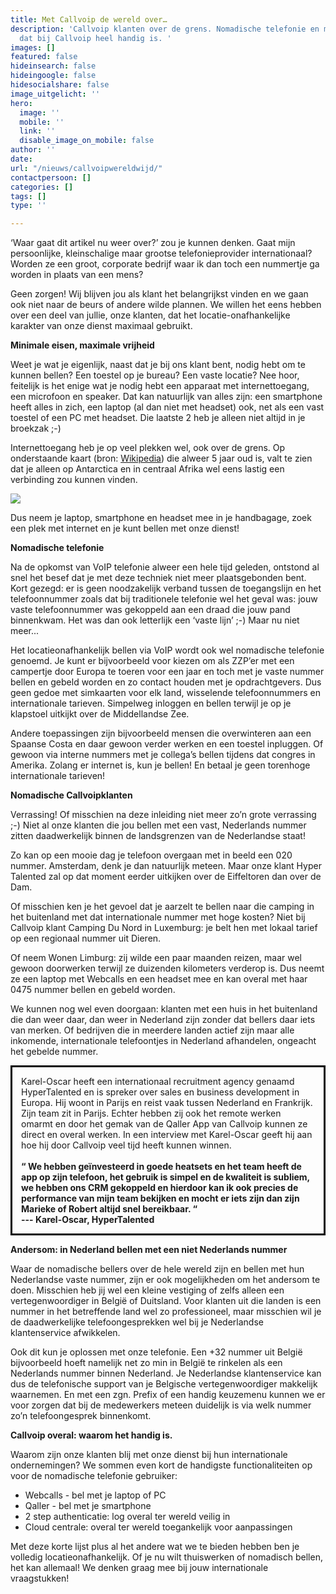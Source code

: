 ```yaml
---
title: Met Callvoip de wereld over…
description: 'Callvoip klanten over de grens. Nomadische telefonie en meer en waarom
  dat bij Callvoip heel handig is. '
images: []
featured: false
hideinsearch: false
hideingoogle: false
hidesocialshare: false
image_uitgelicht: ''
hero:
  image: ''
  mobile: ''
  link: ''
  disable_image_on_mobile: false
author: ''
date: 
url: "/nieuws/callvoipwereldwijd/"
contactpersoon: []
categories: []
tags: []
type: ''

---
```

‘Waar gaat dit artikel nu weer over?’ zou je kunnen denken. Gaat mijn persoonlijke, kleinschalige maar grootse telefonieprovider internationaal? Worden ze een groot, corporate bedrijf waar ik dan toch een nummertje ga worden in plaats van een mens?

Geen zorgen! Wij blijven jou als klant het belangrijkst vinden en we gaan ook niet naar de beurs of andere wilde plannen. We willen het eens hebben over een deel van jullie, onze klanten, dat het locatie-onafhankelijke karakter van onze dienst maximaal gebruikt.

**Minimale eisen, maximale vrijheid**

Weet je wat je eigenlijk, naast dat je bij ons klant bent, nodig hebt om te kunnen bellen? Een toestel op je bureau? Een vaste locatie? Nee hoor, feitelijk is het enige wat je nodig hebt een apparaat met internettoegang, een microfoon en speaker. Dat kan natuurlijk van alles zijn: een smartphone heeft alles in zich, een laptop (al dan niet met headset) ook, net als een vast toestel of een PC met headset. Die laatste 2 heb je alleen niet altijd in je broekzak ;-)

Internettoegang heb je op veel plekken wel, ook over de grens. Op onderstaande kaart (bron: [Wikipedia](https://nl.wikipedia.org/wiki/Internet)) die alweer 5 jaar oud is, valt te zien dat je alleen op Antarctica en in centraal Afrika wel eens lastig een verbinding zou kunnen vinden.

![](https://res.cloudinary.com/callvoip/image/upload/v1637239393/InternetPenetrationWorldMap_iywvug.svg)

Dus neem je laptop, smartphone en headset mee in je handbagage, zoek een plek met internet en je kunt bellen met onze dienst!

**Nomadische telefonie**

Na de opkomst van VoIP telefonie alweer een hele tijd geleden, ontstond al snel het besef dat je met deze techniek niet meer plaatsgebonden bent. Kort gezegd: er is geen noodzakelijk verband tussen de toegangslijn en het telefoonnummer zoals dat bij traditionele telefonie wel het geval was: jouw vaste telefoonnummer was gekoppeld aan een draad die jouw pand binnenkwam. Het was dan ook letterlijk een ‘vaste lijn’ ;-) Maar nu niet meer...

Het locatieonafhankelijk bellen via VoIP wordt ook wel nomadische telefonie genoemd. Je kunt er bijvoorbeeld voor kiezen om als ZZP’er met een campertje door Europa te toeren voor een jaar en toch met je vaste nummer bellen en gebeld worden en zo contact houden met je opdrachtgevers. Dus geen gedoe met simkaarten voor elk land, wisselende telefoonnummers en internationale tarieven. Simpelweg inloggen en bellen terwijl je op je klapstoel uitkijkt over de Middellandse Zee.

Andere toepassingen zijn bijvoorbeeld mensen die overwinteren aan een Spaanse Costa en daar gewoon verder werken en een toestel inpluggen. Of gewoon via interne nummers met je collega’s bellen tijdens dat congres in Amerika. Zolang er internet is, kun je bellen! En betaal je geen torenhoge internationale tarieven!

**Nomadische Callvoipklanten**

Verrassing! Of misschien na deze inleiding niet meer zo’n grote verrassing ;-) Niet al onze klanten die jou bellen met een vast, Nederlands nummer zitten daadwerkelijk binnen de landsgrenzen van de Nederlandse staat!

Zo kan op een mooie dag je telefoon overgaan met in beeld een 020 nummer. Amsterdam, denk je dan natuurlijk meteen. Maar onze klant Hyper Talented zal op dat moment eerder uitkijken over de Eiffeltoren dan over de Dam.  

Of misschien ken je het gevoel dat je aarzelt te bellen naar die camping in het buitenland met dat internationale nummer met hoge kosten? Niet bij Callvoip klant Camping Du Nord in Luxemburg: je belt hen met lokaal tarief op een regionaal nummer uit Dieren.

Of neem Wonen Limburg: zij wilde een paar maanden reizen, maar wel gewoon doorwerken terwijl ze duizenden kilometers verderop is. Dus neemt ze een laptop met Webcalls en een headset mee en kan overal met haar 0475 nummer bellen en gebeld worden.

We kunnen nog wel even doorgaan: klanten met een huis in het buitenland die dan weer daar, dan weer in Nederland zijn zonder dat bellers daar iets van merken. Of bedrijven die in meerdere landen actief zijn maar alle inkomende, internationale telefoontjes in Nederland afhandelen, ongeacht het gebelde nummer.

<p style="border:3px; border-style:solid; border-color:#000000; padding: 1em;">
Karel-Oscar heeft een internationaal recruitment agency genaamd HyperTalented en is spreker over sales en business development in Europa. Hij woont in Parijs en reist vaak tussen Nederland en Frankrijk. Zijn team zit in Parijs. Echter hebben zij ook het remote werken omarmt en door het gemak van de Qaller App van Callvoip kunnen ze direct en overal werken. In een interview met Karel-Oscar geeft hij aan hoe hij door Callvoip veel tijd heeft kunnen winnen.<br><br>
<b>“ We hebben geïnvesteerd in goede heatsets en het team heeft de app op zijn telefoon, het gebruik is simpel en de kwaliteit is subliem, we hebben ons CRM gekoppeld en hierdoor kan ik ook precies de performance van mijn team bekijken en mocht er iets zijn dan zijn Marieke of Robert altijd snel bereikbaar. “<br>--- Karel-Oscar, HyperTalented</b></p>

**Andersom: in Nederland bellen met een niet Nederlands nummer**

Waar de nomadische bellers over de hele wereld zijn en bellen met hun Nederlandse vaste nummer, zijn er ook mogelijkheden om het andersom te doen. Misschien heb jij wel een kleine vestiging of zelfs alleen een vertegenwoordiger in België of Duitsland. Voor klanten uit die landen is een nummer in het betreffende land wel zo professioneel, maar misschien wil je de daadwerkelijke telefoongesprekken wel bij je Nederlandse klantenservice afwikkelen.

Ook dit kun je oplossen met onze telefonie. Een +32 nummer uit België bijvoorbeeld hoeft namelijk net zo min in België te rinkelen als een Nederlands nummer binnen Nederland. Je Nederlandse klantenservice kan dus de telefonische support van je Belgische vertegenwoordiger makkelijk waarnemen. En met een zgn. Prefix of een handig keuzemenu kunnen we er voor zorgen dat bij de medewerkers meteen duidelijk is via welk nummer zo’n telefoongesprek binnenkomt.

**Callvoip overal: waarom het handig is.**

Waarom zijn onze klanten blij met onze dienst bij hun internationale ondernemingen? We sommen even kort de handigste functionaliteiten op voor de nomadische telefonie gebruiker:

* Webcalls - bel met je laptop of PC
* Qaller - bel met je smartphone
* 2 step authenticatie: log overal ter wereld veilig in
* Cloud centrale: overal ter wereld toegankelijk voor aanpassingen

Met deze korte lijst plus al het andere wat we te bieden hebben ben je volledig locatieonafhankelijk. Of je nu wilt thuiswerken of nomadisch bellen, het kan allemaal! We denken graag mee bij jouw internationale vraagstukken!
